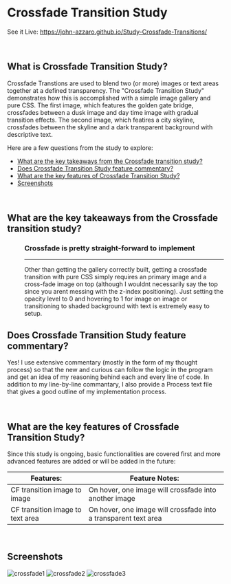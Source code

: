 # Crossfade Transition Study
See it Live: https://john-azzaro.github.io/Study-Crossfade-Transitions/

<br>

## What is Crossfade Transition Study?
Crossfade Transtions are used to blend two (or more) images or text areas together at a defined transparency. The "Crossfade Transition Study" demonstrates how this is accomplished with a simple image gallery and pure CSS.  The first image, which features the golden gate bridge, crossfades between a dusk image and day time image with gradual transition effects.  The second image, which featires a city skyline, crossfades between the skyline and a dark transparent background with descriptive text.

Here are a few questions from the study to explore:

* [What are the key takeaways from the Crossfade transition study?](#What-are-the-key-takeaways-from-the-Crossfade-transition-study)
* [Does Crossfade Transition Study feature commentary?](#Does-Crossfade-Transition-Study-feature-commentary)
* [What are the key features of Crossfade Transition Study?](#What-are-the-key-features-of-Crossfade-Transition-Study)
* [Screenshots](#Screenshots)
<br>

## What are the key takeaways from the Crossfade transition study?

<dl>
<dd> 

### Crossfade is pretty straight-forward to implement
-----
Other than getting the gallery correctly built, getting a crossfade transition with pure CSS simply requires an primary image and a cross-fade image on top (although I wouldnt necessarily say the top since you arent messing with the z-index positioning). Just setting the opacity level to 0 and hovering to 1 for image on image or transitioning to shaded background with text is extremely easy to setup.

</dd>
</dl>

## Does Crossfade Transition Study feature commentary?
Yes! I use extensive commentary (mostly in the form of my thought process) so that the new and curious can follow the logic in the program and get an idea of my reasoning behind each and every line of code.  In addition to my line-by-line commantary, I also provide a Process text file that gives a good outline of my implementation process. 

<br>

## What are the key features of Crossfade Transition Study?
Since this study is ongoing, basic functionalities are covered first and more advanced features are added or will be added in the future:


| **Features:**                            | **Feature Notes:**                             |
| ---------------------------------------- | ----------------------------------------------|
| CF transition image to image                          |   On hover, one image will crossfade into another image              |
| CF transition image to text area                    |  On hover, one image will crossfade into a transparent text area      |


<br>

## Screenshots
![crossfade1](https://user-images.githubusercontent.com/37447586/62242080-44f34680-b38f-11e9-8d7e-8808baea9ceb.png)
![crossfade2](https://user-images.githubusercontent.com/37447586/62242082-44f34680-b38f-11e9-9cec-e529068eff6d.png)
![crossfade3](https://user-images.githubusercontent.com/37447586/62242083-44f34680-b38f-11e9-9f59-4d39ec8da6c3.png)


